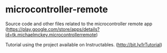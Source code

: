 # microcontroller-remote
Source code and other files related to the microcontroller remote app (https://play.google.com/store/apps/details?id=tk.michaelmckey.microcontrollerremote)

Tutorial using the project available on Instructables. (http://bit.ly/IrTutorial)
